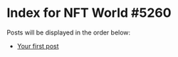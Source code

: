 # Index for NFT World #5260
Posts will be displayed in the order below:

- [Your first post](./001-first.md)


